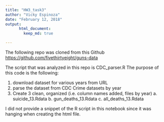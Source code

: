 ```yaml
---
title: "HW3_task3"
author: "Vicky Espinoza"
date: "February 12, 2018"
output:
      html_document:
        keep_md: true

---
```

The following repo was cloned from this Github https://github.com/fivethirtyeight/guns-data

The script that was analyzed in this repo is CDC_parser.R 
The purpose of this code is the following:
   1. download dataset for various years from URL
   2. parse the dataset from CDC Crime datasets by year
   3. Create 3 clean, organized (i.e. column names added, files by year)
       a. suicide_13.Rdata 
       b. gun_deaths_13.Rdata
       c. all_deaths_13.Rdata 
  
I did not provide a snippet of the R script in this notebook since it was hanging when creating the html file.
